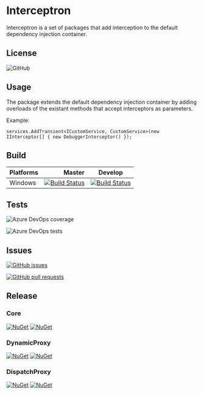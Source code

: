 # Interceptron

Interceptron is a set of packages that add interception to the default dependency injection container.

## License

![GitHub](https://img.shields.io/github/license/HamzaLee/interceptron)

## Usage

The package extends the default dependency injection container by adding overloads of the existant methods that accept interceptors as parameters.

Example:
```
services.AddTransient<ICustomService, CustomService>(new IInterceptor[] { new DebuggerInterceptor() });
```
## Build

| Platforms       | Master       | Develop    |
|-----------------|-------------:|------------|
| Windows|[![Build Status](https://dev.azure.com/HamzaLee/Interceptron/_apis/build/status/HamzaLee.interceptron?branchName=master)](https://dev.azure.com/HamzaLee/Interceptron/_build/latest?definitionId=1&branchName=master) |[![Build Status](https://dev.azure.com/HamzaLee/interceptron/_apis/build/status/HamzaLee.interceptron?branchName=develop)](https://dev.azure.com/HamzaLee/interceptron/_build/latest?definitionId=1&branchName=develop)

## Tests

![Azure DevOps coverage](https://img.shields.io/azure-devops/coverage/HamzaLee/interceptron/1)

![Azure DevOps tests](https://img.shields.io/azure-devops/tests/HamzaLee/interceptron/1)

## Issues

[![GitHub issues](https://img.shields.io/github/issues/HamzaLee/interceptron)](https://github.com/HamzaLee/interceptron/issues)

[![GitHub pull requests](https://img.shields.io/github/issues-pr/HamzaLee/interceptron)](https://github.com/HamzaLee/interceptron/pulls)

## Release

### Core
[![NuGet](https://img.shields.io/nuget/v/Interceptron.Core)](https://www.nuget.org/packages/Interceptron.Core/)
[![NuGet](https://img.shields.io/nuget/dt/Interceptron.Core)](https://www.nuget.org/packages/Interceptron.Core/)

### DynamicProxy
[![NuGet](https://img.shields.io/nuget/v/Interceptron.DynamicProxy)](https://www.nuget.org/packages/Interceptron.DynamicProxy/)
[![NuGet](https://img.shields.io/nuget/dt/Interceptron.DynamicProxy)](https://www.nuget.org/packages/Interceptron.DynamicProxy/)

### DispatchProxy
[![NuGet](https://img.shields.io/nuget/v/Interceptron.DispatchProxy)](https://www.nuget.org/packages/Interceptron.DispatchProxy/)
[![NuGet](https://img.shields.io/nuget/dt/Interceptron.DispatchProxy)](https://www.nuget.org/packages/Interceptron.DispatchProxy/)

